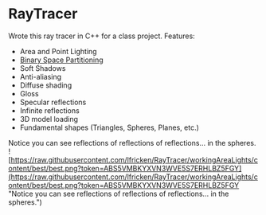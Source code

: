# RayTracer
Wrote this ray tracer in C++ for a class project.
Features:
* Area and Point Lighting
* [Binary Space Partitioning](https://en.wikipedia.org/wiki/Binary_space_partitioning)
* Soft Shadows
* Anti-aliasing
* Diffuse shading
* Gloss
* Specular reflections
* Infinite reflections
* 3D model loading
* Fundamental shapes (Triangles, Spheres, Planes, etc.)

Notice you can see reflections of reflections of reflections... in the spheres.
![https://raw.githubusercontent.com/lfricken/RayTracer/workingAreaLights/content/best/best.png?token=ABS5VMBKYXVN3WVE5S7ERHLBZ5FGY](https://raw.githubusercontent.com/lfricken/RayTracer/workingAreaLights/content/best/best.png?token=ABS5VMBKYXVN3WVE5S7ERHLBZ5FGY "Notice you can see reflections of reflections of reflections... in the spheres.")

